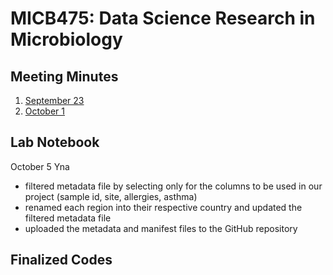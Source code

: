 # MICB475: Data Science Research in Microbiology

## Meeting Minutes ##
1) [September 23](/Meeting_Minutes/September_23.md)
2) [October 1](/Meeting_Minutes/October_1.md)

## Lab Notebook ##
October 5
Yna
- filtered metadata file by selecting only for the columns to be used in our project (sample id, site, allergies, asthma)
- renamed each region into their respective country and updated the filtered metadata file
- uploaded the metadata and manifest files to the GitHub repository

## Finalized Codes ##
